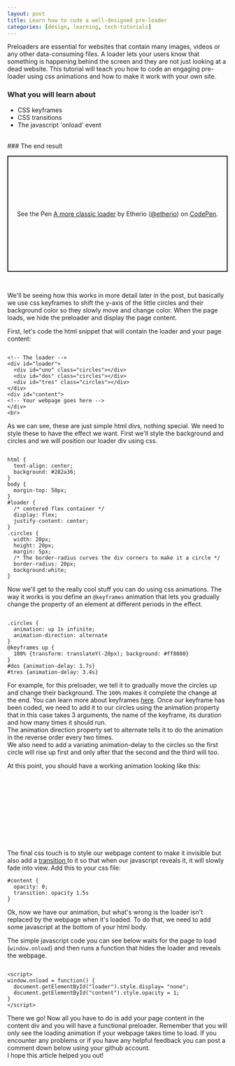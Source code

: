 ```yaml
---
layout: post
title: Learn how to code a well-designed pre-loader
categories: [design, learning, tech-tutorials]
---
```


Preloaders are essential for websites that contain many images, videos or any other data-consuming files. A loader lets your users know that something is happening behind the screen and they are not just looking at a dead website. This tutorial will teach you how to code an engaging pre-loader using css animations and how to make it work with your own site.

### What you will learn about
- CSS keyframes
- CSS transitions
- The javascript 'onload' event

<br>
### The end result

<p class="codepen" data-height="265" data-theme-id="light" data-default-tab="css,result" data-user="etherio" data-slug-hash="gOYZLyM" style="height: 265px; box-sizing: border-box; display: flex; align-items: center; justify-content: center; border: 2px solid; margin: 1em 0; padding: 1em;" data-pen-title="A more classic loader">
  <span>See the Pen <a href="https://codepen.io/etherio/pen/gOYZLyM">
  A more classic loader</a> by Etherio (<a href="https://codepen.io/etherio">@etherio</a>)
  on <a href="https://codepen.io">CodePen</a>.</span>
</p>
<script async src="https://static.codepen.io/assets/embed/ei.js"></script> <br>

We'll be seeing how this works in more detail later in the post, but basically we use css keyframes to shift the y-axis of the little circles and their background color so they slowly move and change color. When the page loads, we hide the preloader and display the page content.

First, let's code the html snippet that will contain the loader and your page content:<br>
<pre><code class="html">
&lt;!-- The loader --&gt;
&lt;div id="loader"&gt;
  &lt;div id="uno" class="circles">&lt;/div&gt;
  &lt;div id="dos" class="circles">&lt;/div&gt;
  &lt;div id="tres" class="circles">&lt;/div&gt;
&lt;/div&gt;
&lt;div id="content"&gt;
&lt;!-- Your webpage goes here --&gt;
&lt;/div&gt;
&lt;br&gt;
</code></pre>

As we can see, these are just simple html divs, nothing special. We need to style these to have the effect we want.
First we'll style the background and circles and we will position our loader div using css.
<pre><code>
html {
  text-align: center;
  background: #282a36;
}
body {
  margin-top: 50px;
}
#loader {
  /* centered flex container */
  display: flex;
  justify-content: center;
}
.circles {
  width: 20px;
  height: 20px;
  margin: 5px;
  /* The border-radius curves the div corners to make it a circle */
  border-radius: 20px;
  background:white;
}
</code></pre>
Now we'll get to the really cool stuff you can do using css animations. The way it works is you define an <code>@keyframes</code> animation that lets you gradually change the property of an element at different periods in the effect.
<pre><code>
.circles {
  animation: up 1s infinite;
  animation-direction: alternate
}
@keyframes up {
  100% {transform: translateY(-20px); background: #ff8080}
}
#dos {animation-delay: 1.7s}
#tres {animation-delay: 3.4s}
</code></pre>

For example, for this preloader, we tell it to gradually move the circles up and change their background. The <code>100%</code> makes it complete the change at the end. You can learn more about keyframes <a href="https://www.w3schools.com/css/css3_animations.asp" target="_blank">here</a>. Once our keyframe has been coded, we need to add it to our circles using the animation property that in this case takes 3 arguments, the name of the keyframe, its duration and how many times it should run. <br>
The animation direction property set to alternate tells it to do the animation in the reverse order every two times. <br>
We also need to add a variating animation-delay to the circles so the first circle will rise up first and only after that the second and the third will too.

At this point, you should have a working animation looking like this:
<pre><code>
<div id="loader">
  <div id="uno" class="circles"></div>
  <div id="dos" class="circles"></div>
  <div id="tres" class="circles"></div>
</div>
<div id="content">
</div>
</code></pre>

The final css touch is to style our webpage content to make it invisible but also add a <a href="https://www.w3schools.com/css/css3_transitions.asp" target="_blank">transition </a>to it so that when our javascript reveals it, it will slowly fade into view. Add this to your css file:
<pre><code>#content {
  opacity: 0;
  transition: opacity 1.5s
}
</code></pre>

Ok, now we have our animation, but what's wrong is the loader isn't replaced by the webpage when it's loaded. To do that, we need to add some javascript at the bottom of your html body.

The simple javascript code you can see below waits for the page to load (<code>window.onload</code>) and then runs a function that hides the loader and reveals the webpage.
<pre><code>
&lt;script>
window.onload = function() {
  document.getElementById("loader").style.display= "none"; 
  document.getElementById("content").style.opacity = 1; 
}
&lt;/script&gt;
</code></pre>

There we go! Now all you have to do is add your page content in the content div and you will have a functional preloader. Remember that you will only see the loading animation if your webpage takes time to load. If you encounter any problems or if you have any helpful feedback you can post a comment down below using your github account. <br>
I hope this article helped you out! 